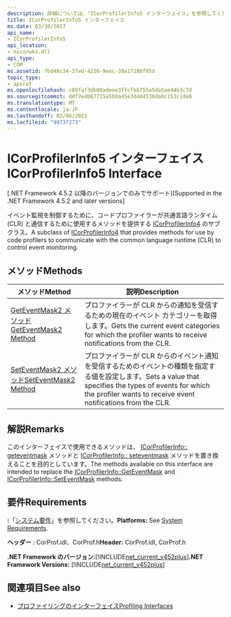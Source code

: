 ```yaml
---
description: 詳細については、「ICorProfilerInfo5 インターフェイス」を参照してください。
title: ICorProfilerInfo5 インターフェイス
ms.date: 03/30/2017
api_name:
- ICorProfilerInfo5
api_location:
- mscorwks.dll
api_type:
- COM
ms.assetid: 7bd48c34-37ed-4230-9eec-39a17280f05d
topic_type:
- apiref
ms.openlocfilehash: c89faf3db08adeee3ffcfbb755a5da5ae44b3c7d
ms.sourcegitcommit: ddf7edb67715a5b9a45e3dd44536dabc153c1de0
ms.translationtype: MT
ms.contentlocale: ja-JP
ms.lasthandoff: 02/06/2021
ms.locfileid: "99737273"
---
```

# <a name="icorprofilerinfo5-interface"></a><span data-ttu-id="87ad8-103">ICorProfilerInfo5 インターフェイス</span><span class="sxs-lookup"><span data-stu-id="87ad8-103">ICorProfilerInfo5 Interface</span></span>

<span data-ttu-id="87ad8-104">[.NET Framework 4.5.2 以降のバージョンでのみでサポート]</span><span class="sxs-lookup"><span data-stu-id="87ad8-104">[Supported in the .NET Framework 4.5.2 and later versions]</span></span>  
  
 <span data-ttu-id="87ad8-105">イベント監視を制御するために、コードプロファイラーが共通言語ランタイム (CLR) と通信するために使用するメソッドを提供する [ICorProfilerInfo4](icorprofilerinfo4-interface.md) のサブクラス。</span><span class="sxs-lookup"><span data-stu-id="87ad8-105">A subclass of [ICorProfilerInfo4](icorprofilerinfo4-interface.md) that provides methods for use by code profilers to communicate with the common language runtime (CLR) to control event monitoring.</span></span>  
  
## <a name="methods"></a><span data-ttu-id="87ad8-106">メソッド</span><span class="sxs-lookup"><span data-stu-id="87ad8-106">Methods</span></span>  
  
|<span data-ttu-id="87ad8-107">メソッド</span><span class="sxs-lookup"><span data-stu-id="87ad8-107">Method</span></span>|<span data-ttu-id="87ad8-108">説明</span><span class="sxs-lookup"><span data-stu-id="87ad8-108">Description</span></span>|  
|------------|-----------------|  
|[<span data-ttu-id="87ad8-109">GetEventMask2 メソッド</span><span class="sxs-lookup"><span data-stu-id="87ad8-109">GetEventMask2 Method</span></span>](icorprofilerinfo5-geteventmask2-method.md)|<span data-ttu-id="87ad8-110">プロファイラーが CLR からの通知を受信するための現在のイベント カテゴリーを取得します。</span><span class="sxs-lookup"><span data-stu-id="87ad8-110">Gets the current event categories for which the profiler wants to receive notifications from the CLR.</span></span>|  
|[<span data-ttu-id="87ad8-111">SetEventMask2 メソッド</span><span class="sxs-lookup"><span data-stu-id="87ad8-111">SetEventMask2 Method</span></span>](icorprofilerinfo5-seteventmask2-method.md)|<span data-ttu-id="87ad8-112">プロファイラーが CLR からのイベント通知を受信するためのイベントの種類を指定する値を設定します。</span><span class="sxs-lookup"><span data-stu-id="87ad8-112">Sets a value that specifies the types of events for which the profiler wants to receive event notifications from the CLR.</span></span>|  
  
## <a name="remarks"></a><span data-ttu-id="87ad8-113">解説</span><span class="sxs-lookup"><span data-stu-id="87ad8-113">Remarks</span></span>  

 <span data-ttu-id="87ad8-114">このインターフェイスで使用できるメソッドは、 [ICorProfilerInfo:: geteventmask](icorprofilerinfo-geteventmask-method.md) メソッドと [ICorProfilerInfo:: seteventmask](icorprofilerinfo-seteventmask-method.md) メソッドを置き換えることを目的としています。</span><span class="sxs-lookup"><span data-stu-id="87ad8-114">The methods available on this interface are intended to replace the [ICorProfilerInfo::GetEventMask](icorprofilerinfo-geteventmask-method.md) and [ICorProfilerInfo::SetEventMask](icorprofilerinfo-seteventmask-method.md) methods.</span></span>  
  
## <a name="requirements"></a><span data-ttu-id="87ad8-115">要件</span><span class="sxs-lookup"><span data-stu-id="87ad8-115">Requirements</span></span>  

 <span data-ttu-id="87ad8-116">**:**「[システム要件](../../get-started/system-requirements.md)」を参照してください。</span><span class="sxs-lookup"><span data-stu-id="87ad8-116">**Platforms:** See [System Requirements](../../get-started/system-requirements.md).</span></span>  
  
 <span data-ttu-id="87ad8-117">**ヘッダー** : CorProf.idl、CorProf.h</span><span class="sxs-lookup"><span data-stu-id="87ad8-117">**Header:** CorProf.idl, CorProf.h</span></span>  
  
 <span data-ttu-id="87ad8-118">**.NET Framework のバージョン:**[!INCLUDE[net_current_v452plus](../../../../includes/net-current-v452plus-md.md)]</span><span class="sxs-lookup"><span data-stu-id="87ad8-118">**.NET Framework Versions:** [!INCLUDE[net_current_v452plus](../../../../includes/net-current-v452plus-md.md)]</span></span>  
  
## <a name="see-also"></a><span data-ttu-id="87ad8-119">関連項目</span><span class="sxs-lookup"><span data-stu-id="87ad8-119">See also</span></span>

- [<span data-ttu-id="87ad8-120">プロファイリングのインターフェイス</span><span class="sxs-lookup"><span data-stu-id="87ad8-120">Profiling Interfaces</span></span>](profiling-interfaces.md)
